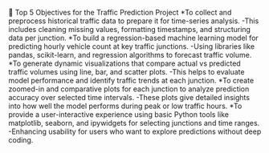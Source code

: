 🎯 Top 5 Objectives for the Traffic Prediction Project
*To collect and preprocess historical traffic data to prepare it for time-series analysis.
-This includes cleaning missing values, formatting timestamps, and structuring data per junction.
*To build a regression-based machine learning model for predicting hourly vehicle count at key traffic junctions.
-Using libraries like pandas, scikit-learn, and regression algorithms to forecast traffic volume.
*To generate dynamic visualizations that compare actual vs predicted traffic volumes using line, bar, and scatter plots.
-This helps to evaluate model performance and identify traffic trends at each junction.
*To create zoomed-in and comparative plots for each junction to analyze prediction accuracy over selected time intervals.
-These plots give detailed insights into how well the model performs during peak or low traffic hours.
*To provide a user-interactive experience using basic Python tools like matplotlib, seaborn, and ipywidgets for selecting junctions and time ranges.
-Enhancing usability for users who want to explore predictions without deep coding.
